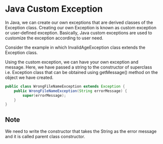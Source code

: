 # Java Custom Exception
In Java, we can create our own exceptions that are derived classes of the Exception class. Creating our own Exception is known as custom exception or user-defined exception. Basically, Java custom exceptions are used to customize the exception according to user need.

Consider the example in which InvalidAgeException class extends the Exception class.

Using the custom exception, we can have your own exception and message. Here, we have passed a string to the constructor of superclass i.e. Exception class that can be obtained using getMessage() method on the object we have created.

```java
public class WrongFileNameException extends Exception {  
    public WrongFileNameException(String errorMessage) {  
        super(errorMessage);  
    }  
}  
```

## Note
We need to write the constructor that takes the String as the error message and it is called parent class constructor.

